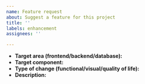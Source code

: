 ```yaml
---
name: Feature request
about: Suggest a feature for this project
title: ''
labels: enhancement
assignees: ''

---
```


<!--- Replace  "<" and ">" --->
- **Target area (frontend/backend/database):** <Area>
- **Target component:** <Component e.g. navigation bar>
- **Type of change (functional/visual/quality of life):** <Change>
- **Description:**  
    <Describe the requested change as detailed as possible.>
